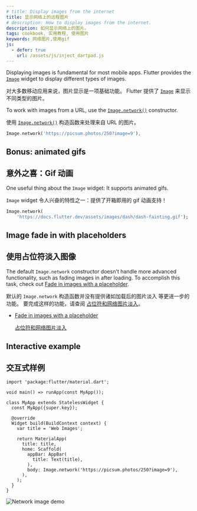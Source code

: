 ```yaml
---
# title: Display images from the internet
title: 显示网络上的远程图片
# description: How to display images from the internet.
description: 如何显示网络上的图片。
tags: cookbook, 实用教程, 使用图片
keywords: 网络图片,使用gif
js:
  - defer: true
    url: /assets/js/inject_dartpad.js
---
```


<?code-excerpt path-base="cookbook/images/network_image"?>

Displaying images is fundamental for most mobile apps.
Flutter provides the [`Image`][] widget to
display different types of images.

对大多数移动应用来说，图片显示是一项基础功能。
Flutter 提供了 [`Image`][] 来显示不同类型的图片。

To work with images from a URL, use the
[`Image.network()`][] constructor.

使用 [`Image.network()`][] 构造函数来处理来自 URL 的图片。

<?code-excerpt "lib/main.dart (ImageNetwork)" replace="/^body\: //g"?>
```dart
Image.network('https://picsum.photos/250?image=9'),
```

## Bonus: animated gifs

## 意外之喜：Gif 动画

One useful thing about the `Image` widget:
It supports animated gifs.

`Image` widget 令人兴奋的特性之一：提供了开箱即用的 gif 动画支持！

<?code-excerpt "lib/gif.dart (Gif)" replace="/^return\ //g"?>
```dart
Image.network(
    'https://docs.flutter.dev/assets/images/dash/dash-fainting.gif');
```

## Image fade in with placeholders

## 使用占位符淡入图像

The default `Image.network` constructor doesn't handle more advanced
functionality, such as fading images in after loading.
To accomplish this task,
check out [Fade in images with a placeholder][].

默认的 `Image.network` 构造函数并没有提供诸如加载后的图片淡入
等更进一步的功能。
要完成这样的功能，请查阅 
[占位符和网络图片淡入][Fade in images with a placeholder]。

* [Fade in images with a placeholder][]

  [占位符和网络图片淡入][Fade in images with a placeholder]

## Interactive example

## 交互式样例

<?code-excerpt "lib/main.dart"?>
```dartpad run="true"
import 'package:flutter/material.dart';

void main() => runApp(const MyApp());

class MyApp extends StatelessWidget {
  const MyApp({super.key});

  @override
  Widget build(BuildContext context) {
    var title = 'Web Images';

    return MaterialApp(
      title: title,
      home: Scaffold(
        appBar: AppBar(
          title: Text(title),
        ),
        body: Image.network('https://picsum.photos/250?image=9'),
      ),
    );
  }
}
```

<noscript>
  <img src="/assets/images/docs/cookbook/network-image.png" alt="Network image demo" class="site-mobile-screenshot" />
</noscript>


[Fade in images with a placeholder]: /cookbook/images/fading-in-images
[`Image`]: {{site.api}}/flutter/widgets/Image-class.html
[`Image.network()`]: {{site.api}}/flutter/widgets/Image/Image.network.html
